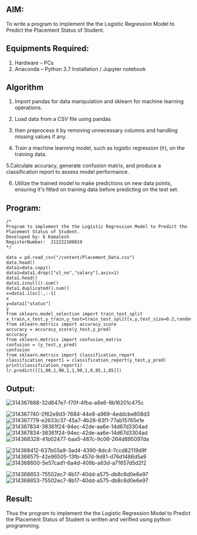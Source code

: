 ## AIM:
To write a program to implement the the Logistic Regression Model to Predict the Placement Status of Student.

## Equipments Required:
1. Hardware – PCs
2. Anaconda – Python 3.7 Installation / Jupyter notebook

## Algorithm
1. Import pandas for data manipulation and sklearn for machine learning operations.
   
2. Load data from a CSV file using pandas

3.  then preprocess it by removing unnecessary columns and handling missing values if any.
   
4. Train a machine learning model, such as logistic regression (lr), on the training 
   data.
   
5.Calculate accuracy, generate confusion matrix, and produce a classification report to 
  assess model performance.
  
6. Utilize the trained model to make predictions on new data points, ensuring it's 
   fitted on training data before predicting on the test set.

## Program:
```
/*
Program to implement the the Logistic Regression Model to Predict the Placement Status of Student.
Developed by: E Kamalesh
RegisterNumber:  212222100019
*/
```
```import pandas as pd
data = pd.read_csv("/content/Placement_Data.csv")
data.head()
data1=data.copy()
data1=data1.drop(["sl_no","salary"],axis=1)
data1.head()
data1.isnull().sum()
data1.duplicated().sum()
x=data1.iloc[:,:-1]
x
y=data1["status"]
y
from sklearn.model_selection import train_test_split
x_train,x_test,y_train,y_test=train_test_split(x,y,test_size=0.2,random_state=0)
from sklearn.metrics import accuracy_score
accuracy = accuracy_score(y_test,y_pred)
accuracy
from sklearn.metrics import confusion_matrix
confusion = (y_test,y_pred)
confusion
from sklearn.metrics import classification_report
classification_report1 = classification_report(y_test,y_pred)
print(classification_report1)
lr.predict([[1,80,1,90,1,1,90,1,0,85,1,85]])
```

## Output:
![314367688-32d647e7-f70f-4fba-a8e6-8b16201c475c](https://github.com/kamalesh2509/Implementation-of-Logistic-Regression-Model-to-Predict-the-Placement-Status-of-Student/assets/120444689/f5a1dc40-1625-4b34-9fee-0bb4daf6ce9a)

![314367740-2f62e9d3-7684-44e8-a969-4eddcbe808d3](https://github.com/kamalesh2509/Implementation-of-Logistic-Regression-Model-to-Predict-the-Placement-Status-of-Student/assets/120444689/04756a25-6ac5-4e42-a1ab-a709e627a4cd)
![314367779-e2633c37-45a7-4b28-83f1-77ab15765e1e](https://github.com/kamalesh2509/Implementation-of-Logistic-Regression-Model-to-Predict-the-Placement-Status-of-Student/assets/120444689/ca178c90-2866-4211-94dc-cc4fa56b41f1)
![314367834-38361f24-94ec-42de-aa6e-14d67d3304ad](https://github.com/kamalesh2509/Implementation-of-Logistic-Regression-Model-to-Predict-the-Placement-Status-of-Student/assets/120444689/2fa472f6-ff65-4d9a-a16e-8f1123563f8c)
![314367834-38361f24-94ec-42de-aa6e-14d67d3304ad](https://github.com/kamalesh2509/Implementation-of-Logistic-Regression-Model-to-Predict-the-Placement-Status-of-Student/assets/120444689/89a093a2-4f6a-4ec4-9b2e-977321793f0a)
![314368328-41b02477-baa5-487c-9c06-264d895097da](https://github.com/kamalesh2509/Implementation-of-Logistic-Regression-Model-to-Predict-the-Placement-Status-of-Student/assets/120444689/5c9afade-522d-4012-af30-840e75b7ea0f)

![314368412-637b03a9-3ad4-4390-8dc4-7ccd82119d9f](https://github.com/kamalesh2509/Implementation-of-Logistic-Regression-Model-to-Predict-the-Placement-Status-of-Student/assets/120444689/bf592870-0fe4-45bd-9d01-dc6c9ebe34f7)
![314368575-42e96505-13fb-457d-9d81-d76d1486d5a9](https://github.com/kamalesh2509/Implementation-of-Logistic-Regression-Model-to-Predict-the-Placement-Status-of-Student/assets/120444689/bbebbfe7-9b3e-406c-9001-0f33638fb800)
![314368600-5e57cad1-6a4d-409b-a63d-a71657d5d2f2](https://github.com/kamalesh2509/Implementation-of-Logistic-Regression-Model-to-Predict-the-Placement-Status-of-Student/assets/120444689/802af8d3-be5e-4df0-a587-28a79594d441)

![314368653-75502ec7-8b17-40dd-a575-db8c6d0e6e97](https://github.com/kamalesh2509/Implementation-of-Logistic-Regression-Model-to-Predict-the-Placement-Status-of-Student/assets/120444689/7dbbd1a5-bc02-471c-9c8e-16cda477a83f)
![314368653-75502ec7-8b17-40dd-a575-db8c6d0e6e97](https://github.com/kamalesh2509/Implementation-of-Logistic-Regression-Model-to-Predict-the-Placement-Status-of-Student/assets/120444689/489f419b-d701-4309-9e40-27223eadab05)

## Result:
Thus the program to implement the the Logistic Regression Model to Predict the Placement Status of Student is written and verified using python programming.
